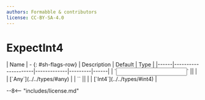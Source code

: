 ```yaml
---
authors: Formabble & contributors
license: CC-BY-SA-4.0
---
```



# ExpectInt4

<div class="sh-parameters" markdown="1">
| Name | - {: #sh-flags-row} | Description | Default | Type |
|------|---------------------|-------------|---------|------|
| `<input>` || | | [`Any`](../../types/#any) |
| `<output>` || | | [`Int4`](../../types/#int4) |

</div>



--8<-- "includes/license.md"

